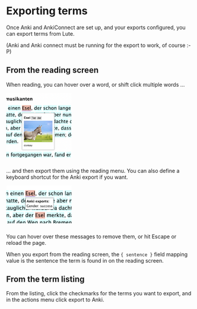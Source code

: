 # Exporting terms

Once Anki and AnkiConnect are set up, and your exports configured, you can export terms from Lute.

(Anki and Anki connect must be running for the export to work, of course :-P)

## From the reading screen

When reading, you can hover over a word, or shift click multiple words ...

<img width="35%" src="../../assets/usage/ankiexport/export_reading_1_hovering.png" style="margin-bottom: 10px">

... and then export them using the reading menu.  You can also define a keyboard shortcut for the Anki export if you want.

<img width="35%" src="../../assets/usage/ankiexport/export_reading_2_popup.png" style="margin-bottom: 10px">

You can hover over these messages to remove them, or hit Escape or reload the page.

When you export from the reading screen, the `{ sentence }` field mapping value is the sentence the term is found in on the reading screen.

## From the term listing

From the listing, click the checkmarks for the terms you want to export, and in the actions menu click export to Anki.
